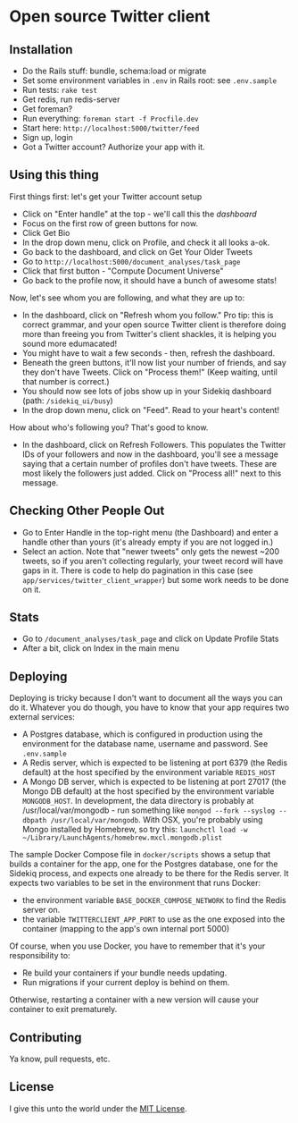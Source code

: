 # Open source Twitter client

## Installation
* Do the Rails stuff: bundle, schema:load or migrate
* Set some environment variables in `.env` in Rails root: see `.env.sample`
* Run tests: `rake test`
* Get redis, run redis-server
* Get foreman?
* Run everything: `foreman start -f Procfile.dev`
* Start here: `http://localhost:5000/twitter/feed`
* Sign up, login
* Got a Twitter account? Authorize your app with it.

## Using this thing

First things first: let's get your Twitter account setup

* Click on "Enter handle" at the top - we'll call this the _dashboard_
* Focus on the first row of green buttons for now.
* Click Get Bio
* In the drop down menu, click on Profile, and check it all looks a-ok.
* Go back to the dashboard, and click on Get Your Older Tweets
* Go to `http://localhost:5000/document_analyses/task_page`
* Click that first button - "Compute Document Universe"
* Go back to the profile now, it should have a bunch of awesome stats!

Now, let's see whom you are following, and what they are up to:

* In the dashboard, click on "Refresh whom you follow." Pro tip: this is correct grammar, and your open source Twitter client is therefore doing more than freeing you from Twitter's client shackles, it is helping you sound more edumacated!
* You might have to wait a few seconds - then, refresh the dashboard.
* Beneath the green buttons, it'll now list your number of friends, and say they don't have Tweets. Click on "Process them!" (Keep waiting, until that number is correct.)
* You should now see lots of jobs show up in your Sidekiq dashboard (path: `/sidekiq_ui/busy`)
* In the drop down menu, click on "Feed". Read to your heart's content!

How about who's following you? That's good to know.

* In the dashboard, click on Refresh Followers. This populates the Twitter IDs of your followers and now in the dashboard, you'll see a message saying that a certain number of profiles don't have tweets. These are most likely the followers just added. Click on "Process all!" next to this message.

## Checking Other People Out

* Go to Enter Handle in the top-right menu (the Dashboard) and enter a handle other than yours (it's already empty if you are not logged in.)
* Select an action. Note that "newer tweets" only gets the newest ~200 tweets, so if you aren't collecting regularly, your tweet record will have gaps in it. There is code to help do pagination in this case (see `app/services/twitter_client_wrapper`) but some work needs to be done on it.

## Stats

* Go to `/document_analyses/task_page` and click on Update Profile Stats
* After a bit, click on Index in the main menu

## Deploying

Deploying is tricky because I don't want to document all the ways you can do it. Whatever you do though, you have to
know that your app requires two external services:

* A Postgres database, which is configured in production using the environment for the database name, username and password. See `.env.sample`
* A Redis server, which is expected to be listening at port 6379 (the Redis default) at the host specified by the environment variable `REDIS_HOST`
* A Mongo DB server, which is expected to be listening at port 27017 (the Mongo DB default) at the host specified by the environment variable `MONGODB_HOST`. In development, the data directory is probably at /usr/local/var/mongodb - run something like `mongod --fork --syslog --dbpath /usr/local/var/mongodb`. With OSX, you're probably using Mongo installed by Homebrew, so try this: `launchctl load -w ~/Library/LaunchAgents/homebrew.mxcl.mongodb.plist`

The sample Docker Compose file in `docker/scripts` shows a setup that builds a container for the app, one for the
Postgres database, one for the Sidekiq process, and expects one already to be there for the Redis server. It expects two variables to be set in the environment that runs Docker:

* the environment variable `BASE_DOCKER_COMPOSE_NETWORK` to find the Redis server on.
* the variable `TWITTERCLIENT_APP_PORT` to use as the one exposed into the container (mapping to the app's own internal port 5000)

Of course, when you use Docker, you have to remember that it's your responsibility to:

* Re build your containers if your bundle needs updating.
* Run migrations if your current deploy is behind on them.

Otherwise, restarting a container with a new version will cause your container to exit prematurely.

## Contributing

Ya know, pull requests, etc.

## License

I give this unto the world under the [MIT License](http://www.opensource.org/licenses/MIT).
